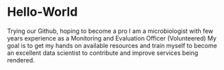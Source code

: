 # Hello-World
Trying our Github, hoping to become a pro 
I am a microbiologist with few years experience as a Monitoring and Evaluation Officer (Volunteered)
My goal is to get my hands on available resources and train myself to become an excellent data scientist to contribute and improve services being rendered.
